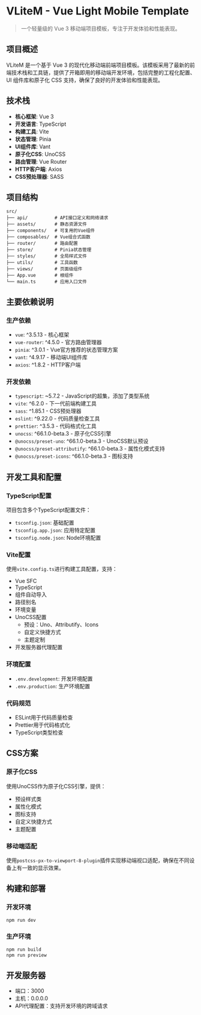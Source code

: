 # VLiteM - Vue Light Mobile Template

> 一个轻量级的 Vue 3 移动端项目模板，专注于开发体验和性能表现。

## 项目概述
VLiteM 是一个基于 Vue 3 的现代化移动端前端项目模板。该模板采用了最新的前端技术栈和工具链，提供了开箱即用的移动端开发环境，包括完整的工程化配置、UI 组件库和原子化 CSS 支持，确保了良好的开发体验和性能表现。

## 技术栈
- **核心框架**: Vue 3
- **开发语言**: TypeScript
- **构建工具**: Vite
- **状态管理**: Pinia
- **UI组件库**: Vant
- **原子化CSS**: UnoCSS
- **路由管理**: Vue Router
- **HTTP客户端**: Axios
- **CSS预处理器**: SASS

## 项目结构
```
src/
├── api/          # API接口定义和网络请求
├── assets/       # 静态资源文件
├── components/   # 可复用的Vue组件
├── composables/  # Vue组合式函数
├── router/       # 路由配置
├── store/        # Pinia状态管理
├── styles/       # 全局样式文件
├── utils/        # 工具函数
├── views/        # 页面级组件
├── App.vue       # 根组件
└── main.ts       # 应用入口文件
```

## 主要依赖说明
### 生产依赖
- `vue`: ^3.5.13 - 核心框架
- `vue-router`: ^4.5.0 - 官方路由管理器
- `pinia`: ^3.0.1 - Vue官方推荐的状态管理方案
- `vant`: ^4.9.17 - 移动端UI组件库
- `axios`: ^1.8.2 - HTTP客户端

### 开发依赖
- `typescript`: ~5.7.2 - JavaScript的超集，添加了类型系统
- `vite`: ^6.2.0 - 下一代前端构建工具
- `sass`: ^1.85.1 - CSS预处理器
- `eslint`: ^9.22.0 - 代码质量检查工具
- `prettier`: ^3.5.3 - 代码格式化工具
- `unocss`: ^66.1.0-beta.3 - 原子化CSS引擎
- `@unocss/preset-uno`: ^66.1.0-beta.3 - UnoCSS默认预设
- `@unocss/preset-attributify`: ^66.1.0-beta.3 - 属性化模式支持
- `@unocss/preset-icons`: ^66.1.0-beta.3 - 图标支持

## 开发工具和配置
### TypeScript配置
项目包含多个TypeScript配置文件：
- `tsconfig.json`: 基础配置
- `tsconfig.app.json`: 应用特定配置
- `tsconfig.node.json`: Node环境配置

### Vite配置
使用`vite.config.ts`进行构建工具配置，支持：
- Vue SFC
- TypeScript
- 组件自动导入
- 路径别名
- 环境变量
- UnoCSS配置
  - 预设：Uno、Attributify、Icons
  - 自定义快捷方式
  - 主题定制
- 开发服务器代理配置

### 环境配置
- `.env.development`: 开发环境配置
- `.env.production`: 生产环境配置

### 代码规范
- ESLint用于代码质量检查
- Prettier用于代码格式化
- TypeScript类型检查

## CSS方案
### 原子化CSS
使用UnoCSS作为原子化CSS引擎，提供：
- 预设样式类
- 属性化模式
- 图标支持
- 自定义快捷方式
- 主题配置

### 移动端适配
使用`postcss-px-to-viewport-8-plugin`插件实现移动端视口适配，确保在不同设备上有一致的显示效果。

## 构建和部署
### 开发环境
```bash
npm run dev
```

### 生产环境
```bash
npm run build
npm run preview
```

## 开发服务器
- 端口：3000
- 主机：0.0.0.0
- API代理配置：支持开发环境的跨域请求 